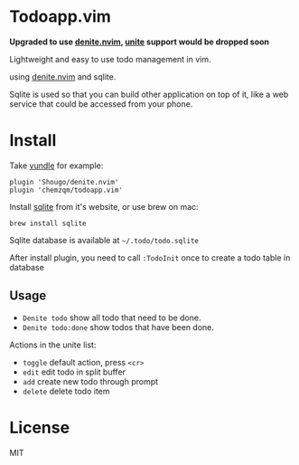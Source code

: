 # Todoapp.vim

**Upgraded to use [denite.nvim](https://github.com/Shougo/denite.nvim),
[unite](https://github.com/Shougo/unite.vim) support would be dropped soon**

Lightweight and easy to use todo management in vim.

using [denite.nvim](https://github.com/Shougo/denite.nvim) and sqlite.

Sqlite is used so that you can build other application on top of it, like a web
service that could be accessed from your phone.

# Install

Take [vundle](https://github.com/VundleVim/Vundle.vim) for example:

    plugin 'Shougo/denite.nvim'
    plugin 'chemzqm/todoapp.vim'

Install [sqlite](https://www.sqlite.org/) from it's website, or use brew on mac:

    brew install sqlite

Sqlite database is available at `~/.todo/todo.sqlite`

After install plugin, you need to call `:TodoInit` once to create a todo table in database

## Usage

* `Denite todo` show all todo that need to be done.
* `Denite todo:done` show todos that have been done.

Actions in the unite list:

* `toggle` default action, press `<cr>`
* `edit` edit todo in split buffer
* `add` create new todo through prompt
* `delete` delete todo item

# License

MIT
